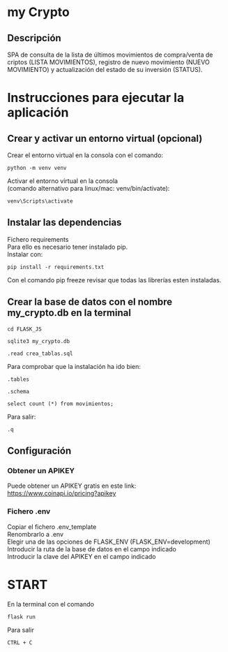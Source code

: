 # my Crypto

## Descripción
SPA de consulta de la lista de últimos movimientos de compra/venta de criptos (LISTA MOVIMIENTOS), registro de nuevo movimiento (NUEVO MOVIMIENTO) y actualización del estado de su inversión (STATUS).

# Instrucciones para ejecutar la aplicación 

## Crear y activar un entorno virtual (opcional)
 
Crear el entorno virtual en la consola con el comando:

```
python -m venv venv
```
Activar el entorno virtual en la consola  
(comando alternativo para linux/mac: venv/bin/activate):

```
venv\Scripts\activate
```

## Instalar las dependencias
Fichero requirements  
Para ello es necesario tener instalado pip.  
Instalar con:

```
pip install -r requirements.txt
```

Con el comando pip freeze revisar que todas las librerías esten instaladas.

## Crear la base de datos con el nombre  my_crypto.db en la terminal
```
cd FLASK_JS
```
```
sqlite3 my_crypto.db
```
```
.read crea_tablas.sql
```

Para comprobar que la instalación ha ido bien:
```
.tables
```
```
.schema
```
```
select count (*) from movimientos;  
```

Para salir:
```
.q
```

## Configuración

### Obtener un APIKEY
Puede obtener un APIKEY gratis en este link: 
https://www.coinapi.io/pricing?apikey  

### Fichero .env
Copiar el fichero .env_template  
Renombrarlo a .env   
Elegir una de las opciones de FLASK_ENV (FLASK_ENV=development)    
Introducir la ruta de la base de datos en el campo indicado  
Introducir la clave del APIKEY en el campo indicado


# START
En la terminal con el comando

```
flask run
```
Para salir 
```
CTRL + C
```


